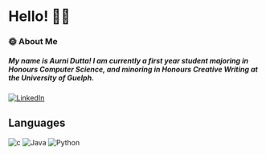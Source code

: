 # Hello! 👋🏽 

### 🌞 About Me
##### My name is Aurni Dutta! I am currently a first year student majoring in Honours Computer Science, and minoring in Honours Creative Writing at the University of Guelph.
[![LinkedIn](https://img.shields.io/badge/linkedin-%230077B5.svg?style=for-the-badge&logo=linkedin&logoColor=white)](www.linkedin.com/in/aurni-dutta)

## Languages

![c](https://img.shields.io/badge/C-00599C?style=for-the-badge&logo=c&logoColor=white) ![Java](https://img.shields.io/badge/java-%23ED8B00.svg?style=for-the-badge&logo=openjdk&logoColor=white) ![Python](https://img.shields.io/badge/python-3670A0?style=for-the-badge&logo=python&logoColor=ffdd54)



